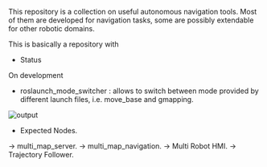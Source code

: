 This repository is a collection on useful autonomous navigation tools. Most of them are developed for navigation tasks, some are possibly extendable for other robotic domains.

This is basically a repository with 

* Status

On development

* roslaunch_mode_switcher : allows to switch between mode provided by different launch files, i.e. move_base and gmapping.

![output](https://user-images.githubusercontent.com/14136339/38873287-a9f831f0-4255-11e8-86c8-cec12698a39d.gif)

* Expected Nodes.

-> multi_map_server.
-> multi_map_navigation.
-> Multi Robot HMI.
-> Trajectory Follower.


